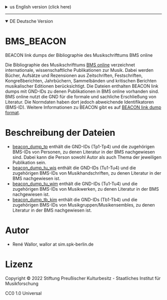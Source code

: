 <details>

<summary>us English version (click here)</summary>

# BMS_BEACON

BEACON link dumps of Bibliographie des Musikschrifttums BMS online

The Bibliography of Music Literature [BMS online](https://www.musikbibliographie.de/LNG=EN/) lists international, scholarly publications on music. Books, essays and reviews from journals, festschrifts, proceedings, yearbooks, anthologies and critical reports of musical editions are considered. The files contain BEACON link dumps with GND IDs for which publications are available in BMS online. BMS online uses the GND for the formal and subject indexing of literature. However, the authority files there have different identifiers (BMS-ID).
For more information about BEACON please visit [BEACON link dump format](https://gbv.github.io/beaconspec/beacon.html).

# Files description

* [beacon_dump_tp](https://www.github.com/musikforschung/BMS_Beacon/blob/main/dmp/beacon_dump_tp.txt) contains the GND-IDs (Tp1-Tp4) and the corresponding BMS-IDs of persons for whom literature is indexed in the BMS. The person can be both author and subject of the respective publication.
* [beacon_dump_tu_wis](https://www.github.com/musikforschung/BMS_Beacon/blob/main/dmp/beacon_dump_tu_wis.txt) contains the GND-IDs (Tu1-Tu4) and the corresponding BMS-IDs of music manuscripts for which literature is indexed in the BMS.
* [beacon_dump_tu_wim](https://www.github.com/musikforschung/BMS_Beacon/blob/main/dmp/beacon_dump_tu_wim.txt) contains the GND-IDs (Tu1-Tu4) and the corresponding BMS-IDs of musical works for which literature is indexed in the BMS.
* [beacon_dump_tb_kim](https://www.github.com/musikforschung/BMS_Beacon/blob/main/dmp/beacon_dump_tb_kim.txt) contains the GND-IDs (Tb1-Tb4) and the corresponding BMS-IDs of music groups/ensembles for which literature is indexed in the BMS.

# Author

* René Wallor, wallor at sim.spk-berlin.de

# Licence

Copyright © 2022 Stiftung Preußischer Kulturbesitz - Staatliches Institut für Musikforschung

CC0 1.0 Universal

</details>

---

<details open>

<summary>DE Deutsche Version</summary>

# BMS_BEACON

BEACON link dumps der Bibliographie des Musikschrifttums BMS online

Die Bibliographie des Musikschrifttums [BMS online](https://www.musikbibliographie.de/) verzeichnet internationale, wissenschaftliche Publikationen zur Musik. Dabei werden Bücher, Aufsätze und Rezensionen aus Zeitschriften, Festschriften, Kongreßberichten, Jahrbüchern, Sammelbänden und kritischen Berichten musikalischer Editionen berücksichtigt. Die Dateien enthalten BEACON link dumps mit GND-IDs zu denen Publikationen in BMS online vorhanden sind. BMS online nutzt die GND für die formale und sachliche Erschließung von Literatur. Die Normdaten haben dort jedoch abweichende Identifikatoren (BMS-ID).
Weitere Informationen zu BEACON gibt es auf [BEACON link dump format](https://gbv.github.io/beaconspec/beacon.html).

# Beschreibung der Dateien

* [beacon_dump_tp](https://www.github.com/musikforschung/BMS_Beacon/blob/main/dmp/beacon_dump_tp.txt) enthält die GND-IDs (Tp1-Tp4) und die zugehörigen BMS-IDs von Personen, zu denen Literatur in der BMS nachgewiesen sind. Dabei kann die Person sowohl Autor als auch Thema der jeweiligen Publikation sein.
* [beacon_dump_tu_wis](https://www.github.com/musikforschung/BMS_Beacon/blob/main/dmp/beacon_dump_tu_wis.txt) enthält die GND-IDs (Tu1-Tu4) und die zugehörigen BMS-IDs von Musikhandschriften, zu denen Literatur in der BMS nachgewiesen ist.
* [beacon_dump_tu_wim](https://www.github.com/musikforschung/BMS_Beacon/blob/main/dmp/beacon_dump_tu_wim.txt) enthält die GND-IDs (Tu1-Tu4) und die zugehörigen BMS-IDs von Musikwerken, zu denen Literatur in der BMS nachgewiesen ist.
* [beacon_dump_tb_kim](https://www.github.com/musikforschung/BMS_Beacon/blob/main/dmp/beacon_dump_tb_kim.txt) enthält die GND-IDs (Tb1-Tb4) und die zugehörigen BMS-IDs von Musikgruppen/Musikensembles, zu denen Literatur in der BMS nachgewiesen ist.

# Autor

* René Wallor, wallor at sim.spk-berlin.de

# Lizenz

Copyright © 2022 Stiftung Preußischer Kulturbesitz - Staatliches Institut für Musikforschung

CC0 1.0 Universal

</details>	
